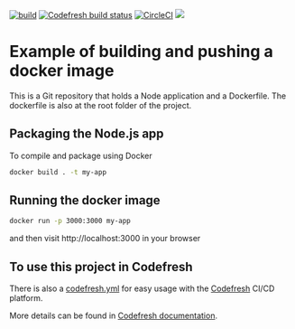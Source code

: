 [![build](https://github.com/dhomane/cf-example-build-and-push/actions/workflows/docker-image.yml/badge.svg)](https://github.com/dhomane/cf-example-build-and-push/actions/workflows/docker-image.yml)  [![Codefresh build status]( https://g.codefresh.io/api/badges/pipeline/dhomane/CI%2FCD%20Project%2Fci-cd-test?type=cf-1&key=eyJhbGciOiJIUzI1NiJ9.NjEyMWMyYThiNzk0Zjc3YTEwYmJkMzg0.z73WSEI7fc4Pq-UO6acfTfzsD3nb5HX9xVqcCKlvLlo)]( https://g.codefresh.io/pipelines/edit/new/builds?id=6252fcdaeb1899b5122b3c25&pipeline=ci-cd-test&projects=CI%2FCD%20Project&projectId=6252f6f0402b89a050cefdc7)  [![CircleCI](https://circleci.com/gh/dhomane/ci-cd-pipeline/tree/master.svg?style=svg)](https://circleci.com/gh/dhomane/ci-cd-pipeline/tree/master)  ![](https://codebuild.us-east-1.amazonaws.com/badges?uuid=eyJlbmNyeXB0ZWREYXRhIjoiaGdkQ3IyWk8rdjg2WUVlMTJ3N3FQZk85aVB0eGM0R2x3OEJ3U1FrVEs5OTNUUVlrVURDajkxZW1xMzkrRzVFOTNlZFp4V0IxSkkrMTM1V05kT1Y0NlhjPSIsIml2UGFyYW1ldGVyU3BlYyI6ImgyVGMvQXpwY1JSOWl1VG4iLCJtYXRlcmlhbFNldFNlcmlhbCI6MX0%3D&branch=main)



# Example of building and pushing a  docker image 

This is a Git repository that holds a Node application and a Dockerfile. The dockerfile is also at the root folder of the project.

## Packaging the Node.js app

To compile and package using Docker 

```bash
docker build . -t my-app 
```

## Running the docker image

```bash
docker run -p 3000:3000 my-app
```

and then visit http://localhost:3000 in your browser


## To use this project in Codefresh

There is also a [codefresh.yml](codefresh.yml) for easy usage with the [Codefresh](codefresh.io) CI/CD platform.

More details can be found in [Codefresh documentation](https://codefresh.io/docs/docs/yaml-examples/examples/build-and-push-an-image/).

